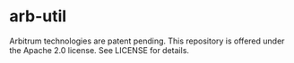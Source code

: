 # arb-util

Arbitrum technologies are patent pending. This repository is offered under the Apache 2.0 license. See LICENSE for details.
